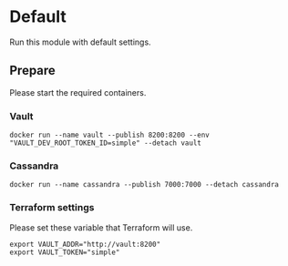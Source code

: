 # Default

Run this module with default settings.

## Prepare

Please start the required containers.

### Vault

```shell
docker run --name vault --publish 8200:8200 --env "VAULT_DEV_ROOT_TOKEN_ID=simple" --detach vault
```

### Cassandra

```shell
docker run --name cassandra --publish 7000:7000 --detach cassandra
```

### Terraform settings

Please set these variable that Terraform will use.

```shell
export VAULT_ADDR="http://vault:8200"
export VAULT_TOKEN="simple"
```
